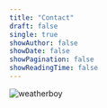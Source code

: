 ```yaml
---
title: "Contact"
draft: false
single: true
showAuthor: false
showDate: false
showPagination: false
showReadingTime: false
---
```

![weatherboy](/images/wouldnt-you-like-to-know-weather-boy.gif)

